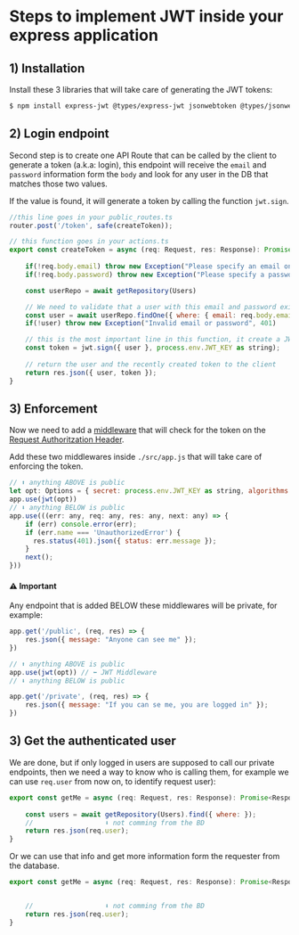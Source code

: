 # Steps to implement JWT inside your express application

## 1) Installation

Install these 3 libraries that will take care of generating the JWT tokens:

```bash
$ npm install express-jwt @types/express-jwt jsonwebtoken @types/jsonwebtoken --save
```

## 2) Login endpoint

Second step is to create one API Route that can be called by the client to
generate a token (a.k.a: login), this endpoint will receive the `email` and `password` information form the `body` and look for any user in the DB that matches those two values. 

If the value is found, it will generate a token by calling the function `jwt.sign`.

```js
//this line goes in your public_routes.ts
router.post('/token', safe(createToken));

// this function goes in your actions.ts
export const createToken = async (req: Request, res: Response): Promise<Response> =>{
		
	if(!req.body.email) throw new Exception("Please specify an email on your request body", 400)
	if(!req.body.password) throw new Exception("Please specify a password on your request body", 400)

	const userRepo = await getRepository(Users)

	// We need to validate that a user with this email and password exists in the DB
	const user = await userRepo.findOne({ where: { email: req.body.email, password: req.body.password }})
	if(!user) throw new Exception("Invalid email or password", 401)

	// this is the most important line in this function, it create a JWT token
	const token = jwt.sign({ user }, process.env.JWT_KEY as string);
	
	// return the user and the recently created token to the client
	return res.json({ user, token });
}
```

## 3) Enforcement

Now we need to add a [middleware](https://developer.okta.com/blog/2018/09/13/build-and-understand-express-middleware-through-examples) that will check for the token on the [Request Authoritzation Header](https://blog.restcase.com/restful-api-authentication-basics/).

Add these two middlewares inside `./src/app.js` that will take care of enforcing the token.

```js
// ⬆ anything ABOVE is public
let opt: Options = { secret: process.env.JWT_KEY as string, algorithms: ["HS256"] }
app.use(jwt(opt))
// ⬇ anything BELOW is public
app.use(((err: any, req: any, res: any, next: any) => {
	if (err) console.error(err);
	if (err.name === 'UnauthorizedError') {
	  res.status(401).json({ status: err.message });
	}
	next();
}))
```

#### ⚠️ Important

Any endpoint that is added BELOW these middlewares will be private, for example:
```js
app.get('/public', (req, res) => {
	res.json({ message: "Anyone can see me" }); 
})

// ⬆ anything ABOVE is public
app.use(jwt(opt)) // ⬅ JWT Middleware
// ⬇ anything BELOW is public

app.get('/private', (req, res) => {
	res.json({ message: "If you can se me, you are logged in" }); 
})
```


## 3) Get the authenticated user

We are done, but if only logged in users are supposed to call our private endpoints, then we need a way to know who is calling them, for example we can use `req.user` from now on, to identify request user):

```js
export const getMe = async (req: Request, res: Response): Promise<Response> =>{
	
	const users = await getRepository(Users).find({ where: });
	//                  ⬇ not comming from the BD
	return res.json(req.user);
}
```

Or we can use that info and get more information form the requester from the database.
```js
export const getMe = async (req: Request, res: Response): Promise<Response> =>{


	//                  ⬇ not comming from the BD
	return res.json(req.user);
}
```
